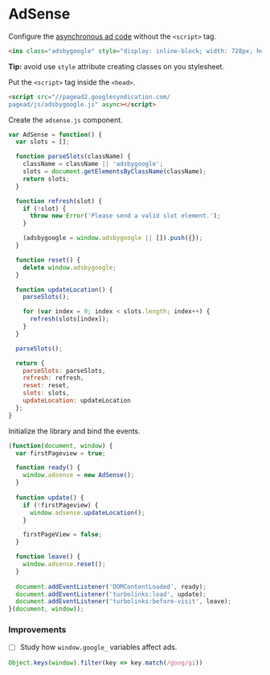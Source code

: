 # AdSense

Configure the [asynchronous ad code](https://support.google.com/adsense/answer/3221666) without the `<script>` tag.

``` html
<ins class="adsbygoogle" style="display: inline-block; width: 728px; height: 90px" data-ad-client="ca-pub-xxxxxxxxxxxxxxxx" data-ad-slot="1234567890"></ins>
```

**Tip:** avoid use `style` attribute creating classes on you stylesheet.

Put the `<script>` tag inside the `<head>`.

``` html
<script src="//pagead2.googlesyndication.com/
pagead/js/adsbygoogle.js" async></script>
```

Create the `adsense.js` component.

``` js
var AdSense = function() {
  var slots = [];

  function parseSlots(className) {
    className = className || 'adsbygoogle';
    slots = document.getElementsByClassName(className);
    return slots;
  }

  function refresh(slot) {
    if (!slot) {
      throw new Error('Please send a valid slot element.');
    }

    (adsbygoogle = window.adsbygoogle || []).push({});
  }

  function reset() {
    delete window.adsbygoogle;
  }

  function updateLocation() {
    parseSlots();

    for (var index = 0; index < slots.length; index++) {
      refresh(slots[index]);
    }
  }

  parseSlots();

  return {
    parseSlots: parseSlots,
    refresh: refresh,
    reset: reset,
    slots: slots,
    updateLocation: updateLocation
  };
}
```

Initialize the library and bind the events.

``` js
(function(document, window) {
  var firstPageview = true;

  function ready() {
    window.adsense = new AdSense();
  }
  
  function update() {
    if (!firstPageview) {
      window.adsense.updateLocation();
    }

    firstPageView = false;
  }

  function leave() {
    window.adsense.reset();
  }
  
  document.addEventListener('DOMContentLoaded', ready);
  document.addEventListener('turbolinks:load', update);
  document.addEventListener('turbolinks:before-visit', leave);
}(document, window));
```

### Improvements

- [ ] Study how `window.google_` variables affect ads.

``` js
Object.keys(window).filter(key => key.match(/goog/gi))
```
